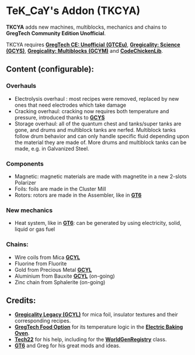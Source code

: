 # TeK_CaY's Addon (TKCYA)

**TKCYA** adds new machines, multiblocks, mechanics and chains to **GregTech Community Edition Unofficial**.


TKCYA requires [**GregTech CE: Unofficial** **(GTCEu)**](https://github.com/GregTechCEu/GregTech), [**Gregicality: Science** **(GCYS)**](https://github.com/GregTechCEu/gregicality-science), [**Gregicality: Multiblocks** **(GCYM)**](https://github.com/GregTechCEu/gregicality-multiblocks) and [**CodeChickenLib**](https://www.curseforge.com/minecraft/mc-mods/codechicken-lib-1-8).

## Content (configurable):

### Overhauls
* Electrolysis overhaul : most recipes were removed, replaced by new ones that need electrodes which take damage
* Cracking overhaul: cracking now requires both temperature and pressure, introduced thanks to [**GCYS**](https://github.com/GregTechCEu/gregicality-science)
* Storage overhaul: all of the quantum chest and tanks/super tanks are gone, and drums and multiblock tanks are nerfed. Multiblock tanks follow drum behavior and can only handle specific fluid depending upon the material they are made of. More drums and multiblock tanks can be made, e.g. in Galvanized Steel.

### Components
* Magnetic: magnetic materials are made with magnetite in a new 2-slots Polarizer
* Foils: foils are made in the Cluster Mill
* Rotors: rotors are made in the Assembler, like in [**GT6**](https://github.com/GregTech6)

### New mechanics
* Heat system, like in [**GT6**](https://github.com/GregTech6): can be generated by using electricity, solid, liquid or gas fuel


### Chains:
* Wire coils from Mica [**GCYL**](https://github.com/GregTechCEu/gregicality-legacy)
* Fluorine from Fluorite
* Gold from Precious Metal [**GCYL**](https://github.com/GregTechCEu/gregicality-legacy)
* Aluminium from Bauxite [**GCYL**](https://github.com/GregTechCEu/gregicality-legacy) (on-going)
* Zinc chain from Sphalerite (on-going)

## Credits: 
* [**Gregicality Legacy (GCYL)**](https://github.com/GregTechCEu/gregicality-legacy) for mica foil, insulator textures and their corresponding recipes.
* [**GregTech Food Option**](https://github.com/bruberu/GregTechFoodOption) for its temperature logic in the [**Electric Baking Oven**](https://github.com/bruberu/GregTechFoodOption/blob/master/src/main/java/gregtechfoodoption/machines/multiblock/MetaTileEntityElectricBakingOven.java).
* [**Tech22**](https://github.com/TechLord22) for his help, including for the [**WorldGenRegistry**](https://github.com/tekcay/tekcays_addon/blob/master/src/main/java/tekcays_addon/api/worldgen/TKCYAWorldGenRegistry.java) class.
* [**GT6**](https://github.com/GregTech6) and Greg for his great mods and ideas.
